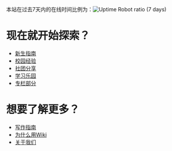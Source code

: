 <!-- TITLE: 欢迎来到SEU Wiki -->
<!-- SUBTITLE: A Warm Welcome from SEU Wiki! -->
本站在过去7天内的在线时间比例为：![Uptime Robot ratio (7 days)](https://img.shields.io/uptimerobot/ratio/7/m782198135-db316fcf840f1b0e8451e4c9.svg)
# 现在就开始探索？
- [新生指南](https://wiki.seu.services/guide)
- [校园经验](https://wiki.seu.services/campus)
- [社团分享](https://wiki.seu.services/clubs)
- [学习乐园](https://wiki.seu.services/ilovestudy)
- [专栏部分](https://wiki.seu.services/column)

# 想要了解更多？
- [写作指南](https://wiki.seu.services/guide/WritingGuide)
- [为什么用Wiki](https://wiki.seu.services/intro/WhyWiki)
- [关于我们](https://wiki.seu.services/intro/AboutWiki)

